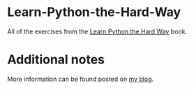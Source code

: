 # Learn-Python-the-Hard-Way
All of the exercises from the [Learn Python the Hard Way](http://learnpythonthehardway.org/book/) book.

# Additional notes
More information can be found posted on [my blog](http://blog.digitalmockingbird.com/category/pythoneer/). 
